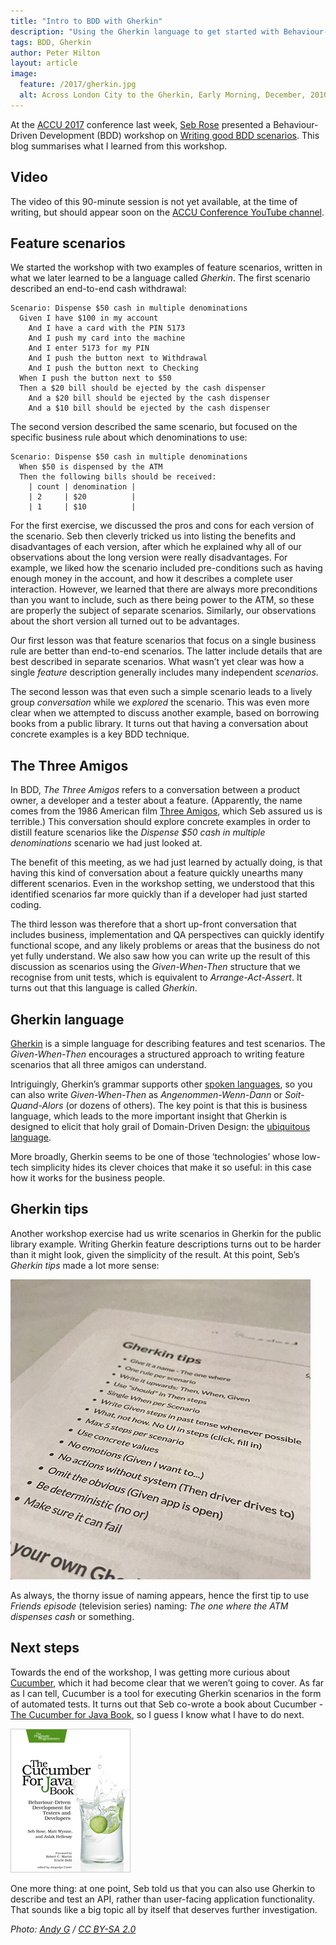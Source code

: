 ```yaml
---
title: "Intro to BDD with Gherkin"
description: "Using the Gherkin language to get started with Behaviour-Driven Development"
tags: BDD, Gherkin
author: Peter Hilton
layout: article
image:
  feature: /2017/gherkin.jpg
  alt: Across London City to the Gherkin, Early Morning, December, 2010
---
```


At the [ACCU 2017](https://conference.accu.org/) conference last week, [Seb Rose](https://twitter.com/sebrose) presented a Behaviour-Driven Development (BDD) workshop on [Writing good BDD scenarios](https://conference.accu.org/site/stories/2017/sessions.html#XWritinggoodBDDscenarios).
This blog summarises what I learned from this workshop.

## Video

The video of this 90-minute session is not yet available, at the time of writing, but should appear soon on the [ACCU Conference YouTube channel](https://www.youtube.com/channel/UCJhay24LTpO1s4bIZxuIqKw).

## Feature scenarios

We started the workshop with two examples of feature scenarios, written in what we later learned to be a language called _Gherkin_.
The first scenario described an end-to-end cash withdrawal:

```gherkin
Scenario: Dispense $50 cash in multiple denominations
  Given I have $100 in my account
    And I have a card with the PIN 5173
    And I push my card into the machine
    And I enter 5173 for my PIN
    And I push the button next to Withdrawal
    And I push the button next to Checking
  When I push the button next to $50
  Then a $20 bill should be ejected by the cash dispenser
    And a $20 bill should be ejected by the cash dispenser
    And a $10 bill should be ejected by the cash dispenser
```

The second version described the same scenario, but focused on the specific business rule about which denominations to use:

```gherkin
Scenario: Dispense $50 cash in multiple denominations
  When $50 is dispensed by the ATM
  Then the following bills should be received:
    | count | denomination |
    | 2     | $20          |
    | 1     | $10          |
```

For the first exercise, we discussed the pros and cons for each version of the scenario.
Seb then cleverly tricked us into listing the benefits and disadvantages of each version, after which he explained why all of our observations about the long version were really disadvantages.
For example, we liked how the scenario included pre-conditions such as having enough money in the account, and how it describes a complete user interaction.
However, we learned that there are always more preconditions than you want to include, such as there being power to the ATM, so these are properly the subject of separate scenarios.
Similarly, our observations about the short version all turned out to be advantages.

Our first lesson was that feature scenarios that focus on a single business rule are better than end-to-end scenarios.
The latter include details that are best described in separate scenarios.
What wasn’t yet clear was how a single _feature_ description generally includes many independent _scenarios_.

The second lesson was that even such a simple scenario leads to a lively group _conversation_ while we _explored_ the scenario.
This was even more clear when we attempted to discuss another example, based on borrowing books from a public library.
It turns out that having a conversation about concrete examples is a key BDD technique.

## The Three Amigos

In BDD, _The Three Amigos_ refers to a conversation between a product owner, a developer and a tester about a feature.
(Apparently, the name comes from the 1986 American film [Three Amigos](https://en.wikipedia.org/wiki/Three_Amigos), which Seb assured us is terrible.)
This conversation should explore concrete examples in order to distill feature scenarios like the _Dispense $50 cash in multiple denominations_ scenario we had just looked at.

The benefit of this meeting, as we had just learned by actually doing, is that having this kind of conversation about a feature quickly unearths many different scenarios.
Even in the workshop setting, we understood that this identified scenarios far more quickly than if a developer had just started coding.

The third lesson was therefore that a short up-front conversation that includes business, implementation and QA perspectives can quickly identify functional scope, and any likely problems or areas that the business do not yet fully understand.
We also saw how you can write up the result of this discussion as scenarios using the _Given-When-Then_ structure that we recognise from unit tests, which is equivalent to _Arrange-Act-Assert_.
It turns out that this language is called _Gherkin_.

## Gherkin language

[Gherkin](https://github.com/cucumber/cucumber/wiki/Gherkin) is a simple language for describing features and test scenarios.
The _Given-When-Then_ encourages a structured approach to writing feature scenarios that all three amigos can understand.

Intriguingly, Gherkin’s grammar supports other [spoken languages](https://github.com/cucumber/cucumber/blob/master/gherkin/gherkin-languages.json), so you can also write _Given-When-Then_ as _Angenommen-Wenn-Dann_ or _Soit-Quand-Alors_ (or dozens of others).
The key point is that this is business language, which leads to the more important insight that Gherkin is designed to elicit that holy grail of Domain-Driven Design: the [ubiquitous language](https://en.wikipedia.org/wiki/Domain-driven_design#Building_blocks).

More broadly, Gherkin seems to be one of those ‘technologies’ whose low-tech simplicity hides its clever choices that make it so useful: in this case how it works for the business people.

## Gherkin tips

Another workshop exercise had us write scenarios in Gherkin for the public library example.
Writing Gherkin feature descriptions turns out to be harder than it might look, given the simplicity of the result.
At this point, Seb’s _Gherkin tips_ made a lot more sense:

![Gherkin tips](../2017/gherkin-tips.jpg)

As always, the thorny issue of naming appears, hence the first tip to use _Friends episode_ (television series) naming: _The one where the ATM dispenses cash_ or something.

## Next steps

Towards the end of the workshop, I was getting more curious about [Cucumber](https://github.com/cucumber/cucumber), which it had become clear that we weren’t going to cover.
As far as I can tell, Cucumber is a tool for executing Gherkin scenarios in the form of automated tests.
It turns out that Seb co-wrote a book about Cucumber - [The Cucumber for Java Book](https://pragprog.com/book/srjcuc/the-cucumber-for-java-book), so I guess I know what I have to do next.

<a title="The Cucumber for Java Book" href="https://pragprog.com/book/srjcuc/the-cucumber-for-java-book"><img style="border:1px solid #ccc" src="../2017/cucumber-for-java-book.jpg"></a>

One more thing: at one point, Seb told us that you can also use Gherkin to describe and test an API, rather than user-facing application functionality.
That sounds like a big topic all by itself that deserves further investigation.

_Photo: [Andy G](https://www.flickr.com/photos/andyg/5300333934) / [CC BY-SA 2.0](https://creativecommons.org/licenses/by-sa/2.0/)_
